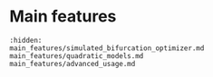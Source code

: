 # Main features

```{toctree}
:hidden:
main_features/simulated_bifurcation_optimizer.md
main_features/quadratic_models.md
main_features/advanced_usage.md
```